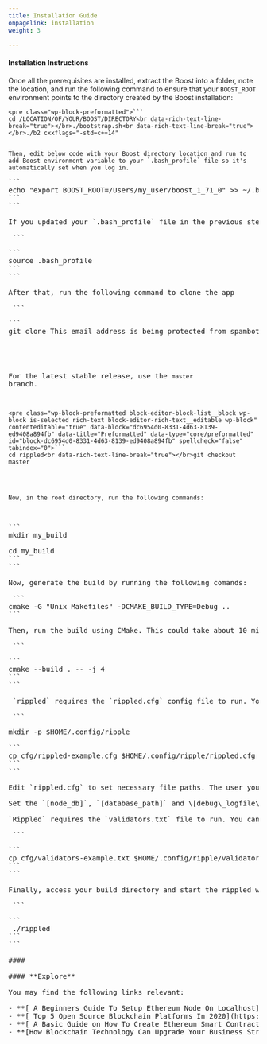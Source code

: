 ```yaml
---
title: Installation Guide
onpagelink: installation
weight: 3

---
```


#### **Installation Instructions**

Once all the prerequisites are installed, extract the Boost into a folder, note the location, and run the following command to ensure that your `BOOST_ROOT` environment points to the directory created by the Boost installation:

 ```
<pre class="wp-block-preformatted">```
cd /LOCATION/OF/YOUR/BOOST/DIRECTORY<br data-rich-text-line-break="true"></br>./bootstrap.sh<br data-rich-text-line-break="true"></br>./b2 cxxflags="-std=c++14"
```
```

Then, edit below code with your Boost directory location and run to add Boost environment variable to your `.bash_profile` file so it's automatically set when you log in.

 ```
<pre class="wp-block-preformatted block-editor-block-list__block wp-block is-selected rich-text block-editor-rich-text__editable wp-block" contenteditable="true" data-block="ace783fa-9354-4d21-9dff-cc089ca68cdc" data-title="Preformatted" data-type="core/preformatted" id="block-ace783fa-9354-4d21-9dff-cc089ca68cdc" spellcheck="false" tabindex="0">```
echo "export BOOST_ROOT=/Users/my_user/boost_1_71_0" >> ~/.bash_profile
```
```

If you updated your `.bash_profile` file in the previous step, be sure to source it in a new Terminal window. For example:

 ```
<pre class="wp-block-preformatted block-editor-block-list__block wp-block is-selected rich-text block-editor-rich-text__editable is-hovered wp-block" contenteditable="true" data-block="50962945-5ea3-4393-aa62-1a08a091a010" data-title="Preformatted" data-type="core/preformatted" id="block-50962945-5ea3-4393-aa62-1a08a091a010" tabindex="0">```
source .bash_profile
```
```

After that, run the following command to clone the app

 ```
<pre class="wp-block-preformatted block-editor-block-list__block wp-block is-selected rich-text block-editor-rich-text__editable wp-block" contenteditable="true" data-block="dc6954d0-8331-4d63-8139-ed9408a894fb" data-title="Preformatted" data-type="core/preformatted" id="block-dc6954d0-8331-4d63-8139-ed9408a894fb" spellcheck="false" tabindex="0">```
git clone <span id="cloak73344b8a21db8a99b0d085e0715b6e0f">This email address is being protected from spambots. You need JavaScript enabled to view it.</span><script type="text/javascript">document.getElementById('cloak73344b8a21db8a99b0d085e0715b6e0f').innerHTML='';var prefix='&#109;a'+'i&#108;'+'&#116;o';var path='hr'+'ef'+'=';var addy73344b8a21db8a99b0d085e0715b6e0f='g&#105;t'+'&#64;';addy73344b8a21db8a99b0d085e0715b6e0f=addy73344b8a21db8a99b0d085e0715b6e0f+'g&#105;th&#117;b'+'&#46;'+'c&#111;m';var addy_text73344b8a21db8a99b0d085e0715b6e0f='g&#105;t'+'&#64;'+'g&#105;th&#117;b'+'&#46;'+'c&#111;m';document.getElementById('cloak73344b8a21db8a99b0d085e0715b6e0f').innerHTML+='<a '+path+'\''+prefix+':'+addy73344b8a21db8a99b0d085e0715b6e0f+'\'>'+addy_text73344b8a21db8a99b0d085e0715b6e0f+'<\/a>';</script>:ripple/rippled.git
```
```

For the latest stable release, use the `master` branch.

 ```
<pre class="wp-block-preformatted block-editor-block-list__block wp-block is-selected rich-text block-editor-rich-text__editable wp-block" contenteditable="true" data-block="dc6954d0-8331-4d63-8139-ed9408a894fb" data-title="Preformatted" data-type="core/preformatted" id="block-dc6954d0-8331-4d63-8139-ed9408a894fb" spellcheck="false" tabindex="0">```
cd rippled<br data-rich-text-line-break="true"></br>git checkout master
```
```

Now, in the root directory, run the following commands:

 ```
<pre class="wp-block-preformatted block-editor-block-list__block wp-block is-selected rich-text block-editor-rich-text__editable wp-block" contenteditable="true" data-block="dc6954d0-8331-4d63-8139-ed9408a894fb" data-title="Preformatted" data-type="core/preformatted" id="block-dc6954d0-8331-4d63-8139-ed9408a894fb" spellcheck="false" tabindex="0">```
mkdir my_build<br data-rich-text-line-break="true"></br>cd my_build
```
```

Now, generate the build by running the following comands:

 ```
cmake -G "Unix Makefiles" -DCMAKE_BUILD_TYPE=Debug ..
```

Then, run the build using CMake. This could take about 10 minutes

 ```
<pre class="wp-block-preformatted block-editor-block-list__block wp-block is-selected rich-text block-editor-rich-text__editable wp-block" contenteditable="true" data-block="dc6954d0-8331-4d63-8139-ed9408a894fb" data-title="Preformatted" data-type="core/preformatted" id="block-dc6954d0-8331-4d63-8139-ed9408a894fb" spellcheck="false" tabindex="0">```
cmake --build . -- -j 4 
```
```

 `rippled` requires the `rippled.cfg` config file to run. You can find an example config file, `rippled-example.cfg` in `rippled/cfg`. Make a copy and save it as `rippled.cfg` in a location that enables you to run `rippled` as a non-root user. Access the `rippled` directory and run:

 ```
<pre class="wp-block-preformatted block-editor-block-list__block wp-block is-selected rich-text block-editor-rich-text__editable wp-block" contenteditable="true" data-block="dc6954d0-8331-4d63-8139-ed9408a894fb" data-title="Preformatted" data-type="core/preformatted" id="block-dc6954d0-8331-4d63-8139-ed9408a894fb" spellcheck="false" tabindex="0">mkdir -p $HOME/.config/ripple<br data-rich-text-line-break="true"></br>```
cp cfg/rippled-example.cfg $HOME/.config/ripple/rippled.cfg
```
```

Edit `rippled.cfg` to set necessary file paths. The user you plan to run `rippled` as must have write permissions to all of the paths you specify here.

Set the `[node_db]`, `[database_path]` and \[debug\_logfile\]

`Rippled` requires the `validators.txt` file to run. You can find an example validators file, `validators-example.txt`, in `rippled/cfg/`. Make a copy and save it as `validators.txt` in the same folder as your `rippled.cfg` file. Access the `rippled` directory and run:

 ```
<pre class="wp-block-preformatted block-editor-block-list__block wp-block is-selected rich-text block-editor-rich-text__editable wp-block" contenteditable="true" data-block="dc6954d0-8331-4d63-8139-ed9408a894fb" data-title="Preformatted" data-type="core/preformatted" id="block-dc6954d0-8331-4d63-8139-ed9408a894fb" spellcheck="false" tabindex="0">```
cp cfg/validators-example.txt $HOME/.config/ripple/validators.txt
```
```

Finally, access your build directory and start the rippled with the following command:

 ```
<pre class="wp-block-preformatted block-editor-block-list__block wp-block is-selected rich-text block-editor-rich-text__editable wp-block" contenteditable="true" data-block="dc6954d0-8331-4d63-8139-ed9408a894fb" data-title="Preformatted" data-type="core/preformatted" id="block-dc6954d0-8331-4d63-8139-ed9408a894fb" spellcheck="false" tabindex="0">```
 ./rippled 
```
```

####  

#### **Explore**

You may find the following links relevant:

- **[ A Beginners Guide To Setup Ethereum Node On Localhost](https://blog.containerize.com/2020/12/23/a-beginners-guide-to-setup-ethereum-node-on-localhost/)**
- **[ Top 5 Open Source Blockchain Platforms In 2020](https://blog.containerize.com/2020/12/11/top-5-open-source-blockchain-platforms-in-2020/)**
- **[ A Basic Guide on How To Create Ethereum Smart Contract](https://blog.containerize.com/2020/12/01/a-basic-guide-on-how-to-create-ethereum-smart-contract/)**
- **[How Blockchain Technology Can Upgrade Your Business Strategy](https://blog.containerize.com/2020/11/27/how-blockchain-technology-can-upgrade-your-business-strategy/)**
 